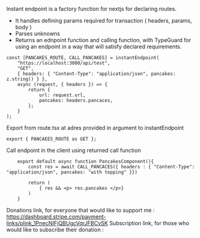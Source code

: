Instant endpoint is a factory function for nextjs for declaring routes.

-   It handles defining params required for transaction ( headers, params, body )
-   Parses unknowns
-   Returns an ednpoint function and calling function, with TypeGuard for using an endpoint in a way that will satisfy declared requirements.

```
const [PANCAKES_ROUTE, CALL_PANCAKES] = instantEndpoint(
    "https://localhost:3000/api/test",
    "GET",
    { headers: { "Content-Type": "application/json", pancakes: z.string() } },
    async (request, { headers }) => {
        return {
            url: request.url,
            pancakes: headers.pancaces,
        };
    }
);
```

Export from route.tsx at adres provided in argument to instantEndpoint

```
export { PANCAEES_ROUTE as GET };

```

Call endpoint in the client using returned call function

```
    export default async function PancakesComponent(){
        const res = await CALL_PANCACES({ headers : { "Content-Type": "application/json", pancakes: "with topping" }})

        return (
            { res && <p> res.pancakes </p>}
        )
    }

```
Donations link, for everyone that would like to support me : https://dashboard.stripe.com/payment-links/plink_1PnecNIFjQBUgcVqrJFBCvSK
Subscription link, for those who would like to subscribe their donation : 

